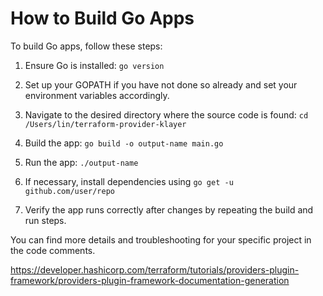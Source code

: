 # How to Build Go Apps

To build Go apps, follow these steps:

1. Ensure Go is installed: `go version`

2. Set up your GOPATH if you have not done so already and set your environment variables accordingly.

3. Navigate to the desired directory where the source code is found: `cd /Users/lin/terraform-provider-klayer`

4. Build the app: `go build -o output-name main.go`

5. Run the app: `./output-name`

6. If necessary, install dependencies using `go get -u github.com/user/repo`

7. Verify the app runs correctly after changes by repeating the build and run steps.

You can find more details and troubleshooting for your specific project in the code comments.


https://developer.hashicorp.com/terraform/tutorials/providers-plugin-framework/providers-plugin-framework-documentation-generation
